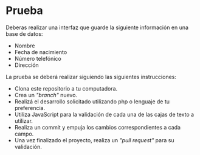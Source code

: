 # Prueba

Deberas realizar una interfaz que guarde la siguiente información en una base de datos:

- Nombre
- Fecha de nacimiento
- Número telefónico
- Dirección

La prueba se deberá realizar siguiendo las siguientes instrucciones:
- Clona este repositorio a tu computadora.
- Crea un *"branch"* nuevo. 
- Realizá el desarrollo solicitado utilizando php o lenguaje de tu preferencia.
- Utiliza JavaScript para la validación de cada una de las cajas de texto a utilizar. 
- Realiza un commit y empuja los cambios correspondientes a cada campo. 
- Una vez finalizado el proyecto, realiza un *"pull request"* para su validación. 
